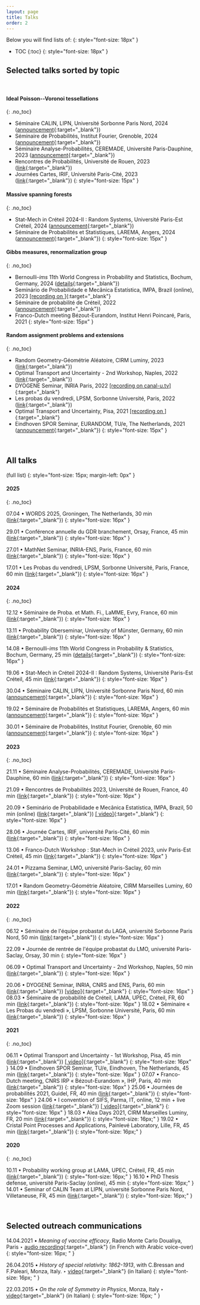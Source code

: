 ```yaml
---
layout: page
title: Talks
order: 2
---
```


<!--
<br/>
**25** talks at seminars, conferences and workshops since 2020.<br/>
<br/>
-->
Below you will find lists of:
{: style="font-size: 18px" }

* TOC
{:toc}
{: style="font-size: 18px" }

<!--
## Upcoming talks
<br/>


<!--
24.06.2025 &#x2023; YEP XX, Eindhoven, NL ([link](){:target="_blank"})<br/>

-->
<!--
Title: _TBA_
{: style="margin-left: 110px; margin-bottom:20px;" }

03.04.2025 &#x2023; Applied Mathematics Seminar, Utrecht, NL ([link](https://utrechtgeometrycentre.nl/calendar/#:~:text=Applied%20mathematics%20seminar%20Matteo%20d%27Achille%20(U%20Paris%20Saclay)){:target="_blank"})<br/>

<!--Title: _TBA_
{: style="margin-left: 110px; margin-bottom:20px;" }

17.01.2025 &#x2023; Les Probas du vendredi, LPSM, Sorbonne Université, France ([link](){:target="_blank"})<br/>

<!--Title: _TBA_
{: style="margin-left: 110px; margin-bottom:20px;" }

12.12.2024 &#x2023; LaMMe Seminar, Evry, FR ([link](){:target="_blank"})<br/>

<!--Title: _TBA_
{: style="margin-left: 110px; margin-bottom:20px;" }








<br/>
-->

## Selected talks sorted by topic

<br/>

#### Ideal Poisson--Voronoi tessellations
{: .no_toc}

- Séminaire CALIN, LIPN, Université Sorbonne Paris Nord, 2024 ([announcement](https://lipn.univ-paris13.fr/~banderier/Seminaires/resume.php?L=1639){:target="_blank"})
- Séminaire de Probabilités, Institut Fourier, Grenoble, 2024 ([announcement](https://www-fourier.ujf-grenoble.fr/?q=fr/content/matteo-dachille){:target="_blank"})
- Séminaire Analyse-Probabilités, CEREMADE, Université Paris-Dauphine, 2023 ([announcement](https://www.ceremade.dauphine.fr/fr/actualites/detail-de-lactualite/article/seminaire-analyse-proba-matteo-dachille-mardi-21-novembre.html){:target="_blank"})
- Rencontres de Probabilités, Université de Rouen, 2023
([link](https://lmrs.univ-rouen.fr/fr/content/rencontres-de-probabilites-2023#:~:text=*%20conf%C3%A9rencier%20invit%C3%A9.-,Matteo%20D%27Achille){:target="_blank"})
- Journées Cartes, IRIF, Université Paris-Cité, 2023 ([link](https://indico.in2p3.fr/event/30166/#:~:text=1h-,Depuis,-l%27astronomie%20de%20Descartes
){:target="_blank"})
{: style="font-size: 15px" }


#### Massive spanning forests
{: .no_toc}

- Stat-Mech in Créteil 2024-II : Random Systems, Université Paris-Est Créteil, 2024 ([announcement](https://lama-umr8050.fr/evenements/seminaire_de_probabilites_de_creteil/stat_mech_in_creteil_2024_ii_random_systems#:~:text=11h15%2D%2012h%20%3A%20Matteo%20D%E2%80%99Achille%20%3A){:target="_blank"})
- Séminaire de Probabilités et Statistiques, LAREMA, Angers, 2024 ([announcement](https://math.univ-angers.fr/seminaires/seminaire-de-probabilites-et-statistiques/#:~:text=2024%2011H00%2D12H00%20%3A-,MATTEO){:target="_blank"})
{: style="font-size: 15px" }

#### Gibbs measures, renormalization group
{: .no_toc}

- Bernoulli-*ims*
11th World Congress in Probability and Statistics, Bochum, Germany, 2024 ([details](https://www.conftool.com/bernoulli-ims-worldcongress-2024/index.php?page=browseSessions&form_session=51&presentations=hide#:~:text=the%20hyperbolic%20plane-,Matteo%20D%27Achille,-Laboratoire%20de%20Math%C3%A9matiques){:target="_blank"})
- Seminário de Probabilidade e Mecânica Estatística, IMPA, Brazil (online), 2023 [[recording on <i class="fa fa-youtube fa-align-center-1x" aria-hidden="true"></i> ]](https://www.youtube.com/watch?v=cJNJ-oxsnJs){:target="_blank"}
- Séminaire de probabilité de Créteil, 2022 ([announcement](https://lama.u-pem.fr/evenements/seminaire/groupe_de_travail_probabilites/decimation_dans_les_modeles_dising_et_xy_a_d_2){:target="_blank"})
- Franco-Dutch meeting Bézout-Eurandom, Institut Henri Poincaré, Paris, 2021
{: style="font-size: 15px" }

#### Random assignment problems and extensions
{: .no_toc}

- Random Geometry-Géométrie Aléatoire, CIRM Luminy, 2023 ([link](https://conferences.cirm-math.fr/3021.html#:~:text=des%20populations%20biparentales-,Matteo){:target="_blank"})
- Optimal Transport and Uncertainty - 2nd Workshop, Naples, 2022 ([link](https://sites.google.com/view/otau2/home?authuser=0#:~:text=Sapienza%20di%20Roma-,Matteo%20D%27Achille){:target="_blank"})
- DYOGENE Seminar, INRIA Paris, 2022 [[recording on canal-u.tv]](https://www.canal-u.tv/chaines/inria/dyogeneerc-nemo-2022-seminar-series/back-and-forth-between-the-beta-distribution-and){:target="_blank"}
- Les probas du vendredi, LPSM, Sorbonne Université, Paris, 2022 ([link](https://www.lpsm.paris/seminaires/probasduvendredi/index#:~:text=16%2D26%20209-,Matteo%20D%27Achille,-(LAMA)%20ERAP){:target="_blank"})
- Optimal Transport and Uncertainty, Pisa, 2021  [[recording on <i class="fa fa-youtube fa-align-center-1x" aria-hidden="true"></i>]](https://drive.google.com/file/d/10wfRI0MZS2UnDIAGcq3a9AQJT9DSQGwe/view){:target="_blank"}
- Eindhoven SPOR Seminar, EURANDOM, TU/e, The Netherlands, 2021 ([announcement](https://www.eurandom.tue.nl/event/einidhoven-spor-seminar/){:target="_blank"})
{: style="font-size: 15px" }
<br/>

## All talks

(full list)
{: style="font-size: 15px; margin-left: 0px" }


#### 2025
{: .no_toc}

07.04 &#x2022; WORDS 2025, Groningen, The Netherlands, 30 min
([link](https://sites.google.com/rug.nl/words2025/abstracts?authuser=0#h.ta5e0ax9c9pc){:target="_blank"})
{: style="font-size: 16px" }

29.01 &#x2022; Conférence annuelle du GDR branchement, Orsay, France, 45 min
([link](https://indico.math.cnrs.fr/event/12161/program){:target="_blank"})
{: style="font-size: 16px" }

27.01 &#x2022; MathNet Seminar, INRIA-ENS, Paris, France, 60 min
([link](https://team.inria.fr/mathnet/calendar/782/#:~:text=Seminar%3A%20Matteo%20D%27achille){:target="_blank"})
{: style="font-size: 16px" }

17.01 &#x2022; Les Probas du vendredi, LPSM, Sorbonne Université, Paris, France, 60 min
([link](https://www.lpsm.paris/seminaires/probasduvendredi/index#:~:text=Vendredi%2017%20janvier%202025){:target="_blank"})
{: style="font-size: 16px" }


#### 2024
{: .no_toc}

12.12 &#x2022; Séminaire de Proba. et Math. Fi., LaMME, Evry, France, 60 min
([link](http://www.math-evry.cnrs.fr/evenements/seminaireproba-math-fi#:~:text=jeudi%2012%20d%C3%A9cembre%20%C3%A0%2015h15){:target="_blank"})
{: style="font-size: 16px" }

13.11 &#x2022; Probability Oberseminar, University of Münster, Germany, 60 min ([link](https://www.uni-muenster.de/Stochastik/en/Events/Oberseminar/oberseminar.shtml#:~:text=13.11.2024-,Matteo%20D%27Achille,-Laboratoire%20de%20Math%C3%A9matiques){:target="_blank"})
{: style="font-size: 16px" }

14.08 &#x2022; Bernoulli-*ims*
11th World Congress in Probability & Statistics, Bochum, Germany, 25 min ([details](https://www.conftool.com/bernoulli-ims-worldcongress-2024/index.php?page=browseSessions&form_session=51&presentations=hide#:~:text=the%20hyperbolic%20plane-,Matteo%20D%27Achille,-Laboratoire%20de%20Math%C3%A9matiques){:target="_blank"})
{: style="font-size: 16px" }


19.06 &#x2022; Stat-Mech in Créteil 2024-II : Random Systems, Université Paris-Est Créteil, 45 min ([link](https://lama-umr8050.fr/evenements/seminaire_de_probabilites_de_creteil/stat_mech_in_creteil_2024_ii_random_systems#:~:text=11h15%2D%2012h%20%3A%20Matteo%20D%E2%80%99Achille%20%3A){:target="_blank"})
{: style="font-size: 16px" }

<!--_Local limit of massive spanning forests on the complete graph_
{: style="margin-left: 105px; margin-bottom:20px;" }
-->

30.04 &#x2022; Séminaire CALIN, LIPN, Université Sorbonne Paris Nord, 60 min ([announcement](https://lipn.univ-paris13.fr/~banderier/Seminaires/resume.php?L=1639){:target="_blank"})
{: style="font-size: 16px" }
<!--
_Les bijoux de la tessellation idéale de Poisson-Voronoï de l'espace hyperbolique_
{: style="margin-left: 105px; margin-bottom:20px;" }
-->

19.02 &#x2022; Séminaire de Probabilités et Statistiques, LAREMA, Angers, 60 min ([announcement](https://math.univ-angers.fr/seminaires/seminaire-de-probabilites-et-statistiques/){:target="_blank"})
{: style="font-size: 16px" }

<!--
_Limites locales de la forêt massique sur le graphe complet_
{: style="margin-left: 105px; margin-bottom:20px;" }
-->

30.01 &#x2022; Séminaire de Probabilités, Institut Fourier, Grenoble, 60 min ([announcement](https://www-fourier.ujf-grenoble.fr/?q=fr/content/matteo-dachille){:target="_blank"})
{: style="font-size: 16px" }

<!--
_Jewels in the ideal Poisson-Voronoi tessellation on hyperbolic space_
{: style="margin-left: 105px; margin-bottom:20px;" }
-->




#### 2023
{: .no_toc}

21.11 &#x2022; Séminaire Analyse-Probabilités, CEREMADE, Université Paris-Dauphine, 60 min ([link](https://www.ceremade.dauphine.fr/fr/actualites/detail-de-lactualite/article/seminaire-analyse-proba-matteo-dachille-mardi-21-novembre.html){:target="_blank"})
{: style="font-size: 16px" }

<!--
Title: _Ideal Poisson-Voronoi tessellations on hyperbolic spaces_
{: style="margin-left: 105px" }
-->


21.09 &#x2022; Rencontres de Probabilités 2023, Université de Rouen, France, 40 min ([link](https://lmrs.univ-rouen.fr/fr/content/rencontres-de-probabilites-2023){:target="_blank"})
{: style="font-size: 16px" }

<!--
Title: _Ideal Poisson-Voronoi tessellations on hyperbolic spaces_ [ [slides] ]({{ site.baseurl }}downloads/Rencontres_de_Proba_final.pdf){:target="_blank"}
{: style="margin-left: 105px" }-->


20.09 &#x2022; Seminário de Probabilidade e Mecânica Estatística, IMPA, Brazil, 50 min (online) ([link](https://spmes.impa.br/){:target="_blank"}) [[<i class="fa fa-youtube fa-align-center-1x" aria-hidden="true"></i> video]](https://www.youtube.com/watch?v=cJNJ-oxsnJs){:target="_blank"} <!--[ [slides] ]({{ site.baseurl }}downloads/JourneeCartesIRIF_28_06_2023_final.pdf){:target="_blank"}-->
{: style="font-size: 16px" }

<!--
Title: _Almost Gibbsian Measures on a Cayley Tree_ [[<i class="fa fa-youtube fa-align-center-1x" aria-hidden="true"></i> video]](https://www.youtube.com/watch?v=cJNJ-oxsnJs){:target="_blank"} [ [slides] ]({{ site.baseurl }}downloads/SPMES_20_09_2023_final.pdf){:target="_blank"}
{: style="margin-left: 105px" }-->

28.06 &#x2022; Journée Cartes, IRIF, université Paris-Cité, 60 min ([link](https://indico.in2p3.fr/event/30166/){:target="_blank"})<!--
[ [slides] ]({{ site.baseurl }}downloads/JourneeCartesIRIF_28_06_2023_final.pdf){:target="_blank"}-->
{: style="font-size: 16px" }


13.06 &#x2022; Franco-Dutch Workshop : Stat-Mech in Créteil 2023, univ Paris-Est Créteil, 45 min ([link](https://lama.u-pem.fr/evenements/seminaire/groupe_de_travail_probabilites/franco_dutch_workshop_stat_mech_in_creteil_2023){:target="_blank"})<!--
[ [slides] ]({{ site.baseurl }}downloads/LocGloSpecCreteil13062023_final.pdf){:target="_blank"}-->
{: style="font-size: 16px" }


24.01 &#x2022; Pizzama Seminar, LMO, université Paris-Saclay, 60 min ([link](https://conferences.cirm-math.fr/3021.html){:target="_blank"})
{: style="font-size: 16px" }


17.01 &#x2022; Random Geometry-Géométrie Aléatoire, CIRM Marseilles Luminy, 60 min ([link](https://conferences.cirm-math.fr/3021.html){:target="_blank"})  <!--[ [slides] ]({{ site.baseurl }}downloads/ERAP_CIRM_GA-RG_final.pdf){:target="_blank"}-->
{: style="font-size: 16px" }

#### 2022
{: .no_toc}

06.12 &#x2022; Séminaire de l'équipe probastat du LAGA, université Sorbonne Paris Nord, 50 min ([link](https://www.math.univ-paris13.fr/laga/index.php/fr/ps/seminaires){:target="_blank"})  <!--[ [slides] ]({{ site.baseurl }}downloads/LAGA_DecimationLongRange_v9_final.pdf){:target="_blank"}-->
{: style="font-size: 16px" }


22.09 &#x2022; Journée de rentrée de l'équipe probastat du LMO, université Paris-Saclay, Orsay, 30 min
{: style="font-size: 16px" }

06.09 &#x2022; Optimal Transport and Uncertainty - 2nd Workshop, Naples, 50 min ([link](https://sites.google.com/view/otau2){:target="_blank"}) <!--[ [slides] ]({{ site.baseurl }}downloads/ERAP_OtaU2_Napoli_final.pdf){:target="_blank"} [ [photos] ](https://sites.google.com/view/otau2/photos){:target="_blank"}-->
{: style="font-size: 16px" }


<!--Title: _Lattice Helmholtz decomposition in a two-dimensional ERAP_. 50 min [ [slides] ]({{ site.baseurl }}downloads/ERAP_OtaU2_Napoli_final.pdf){:target="_blank"}
{: style="margin-left: 40px" }
-->
20.06 &#x2022; DYOGENE Seminar, INRIA, CNRS and ENS, Paris, 60 min ([link](https://www.di.ens.fr/dyogene/index.html){:target="_blank"}) [[video]](https://www.canal-u.tv/chaines/inria/dyogeneerc-nemo-2022-seminar-series/back-and-forth-between-the-beta-distribution-and){:target="_blank"} <!--[ [slides] ]({{ site.baseurl }}downloads/ERAP_INRIA_Paris_final.pdf){:target="_blank"}-->
{: style="font-size: 16px" }
08.03 &#x2022; Séminaire de probabilité de Créteil, LAMA, UPEC, Créteil, FR, 60 min ([link](https://lama.u-pem.fr/evenements/seminaire/groupe_de_travail_probabilites/decimation_dans_les_modeles_dising_et_xy_a_d_2){:target="_blank"}) <!--[ [slides] ]({{ site.baseurl }}downloads/NonGibbs_Decimation_ParisEst_final.pdf){:target="_blank"}-->
{: style="font-size: 16px" }
18.02 &#x2022; Séminaire &#171; Les Probas du vendredi &#187;, LPSM, Sorbonne Université, Paris, 60 min ([link](https://www.lpsm.paris/seminaires/probasduvendredi/index#b6-50:~:text=Matteo%20D%27Achille%20(LAMA)%20ERAP%20%3A%20du%20pont%20brownien%20%C3%A0%20la%20fonction%20%5Cvartheta_4%20de%20Jacobi){:target="_blank"})
{: style="font-size: 16px" }

#### 2021
{: .no_toc}

06.11 &#x2022; Optimal Transport and Uncertainty - 1st Workshop, Pisa, 45 min ([link](https://indico.cs.dm.unipi.it/event/12/){:target="_blank"}) [[<i class="fa fa-youtube fa-align-center-1x" aria-hidden="true"></i> video]](https://drive.google.com/file/d/10wfRI0MZS2UnDIAGcq3a9AQJT9DSQGwe/view){:target="_blank"} <!--[ [slides] ]({{ site.baseurl }}downloads/ERAP_OTU_Pisa_v8_final.pdf){:target="_blank"}-->
{: style="font-size: 16px" }
14.09 &#x2022; Eindhoven SPOR Seminar, TU/e, Eindhoven, The Netherlands, 45 min ([link](https://www.eurandom.tue.nl/eindhoven-spor-seminar/){:target="_blank"}) <!--[[slides]]({{ site.baseurl }}events){:target="_blank"}-->
{: style="font-size: 16px" }
07.07 &#x2022; Franco-Dutch meeting, CNRS IRP &#171; Bézout-Eurandom &#187;, IHP, Paris, 40 min ([link](https://perso.math.u-pem.fr/le_ny.arnaud/PreliminaryProgramIHP-July-Bezout-TUe-V14.pdf){:target="_blank"}) <!--[ [slides] ]({{ site.baseurl }}downloads/ERAP_IHP_v18_final.pdf){:target="_blank"}-->
{: style="font-size: 16px" }
25.06 &#x2022;  Journées de probabilités 2021, Guidel, FR, 40 min ([link](https://journees-probabilites.univ-rennes1.fr/programme.htm){:target="_blank"}) <!--[[slides]](https://journees-probabilites.univ-rennes1.fr/exposes/D%27Achille.pdf){:target="_blank"}-->
{: style="font-size: 16px" }
24.06 &#x2022; I convention of SIFS, Parma, IT, online, 12 min + live Zoom session ([link](http://www.fisicastatistica.unipr.it/conf/PARMA2021/welcome.php){:target="_blank"}) [[<i class="fa fa-youtube fa-align-center-1x" aria-hidden="true"></i> video]](https://www.youtube.com/watch?v=4RcOiW20C_E){:target="_blank"} <!--[[slides]]({{ site.baseurl }}downloads/ERAPs_Low_d_Weyl_SIFS_v8.pdf){:target="_blank"}-->
{: style="font-size: 16px" }
18.03 &#x2022; Alea Days 2021, CIRM Marseilles Luminy, FR, 20 min ([link](https://gt-alea.math.cnrs.fr/alea2021/){:target="_blank"}) <!--[ [slides] ]({{ site.baseurl }}downloads/ALEA2021_MZSVs_ERAP_final.pdf){:target="_blank"}-->
{: style="font-size: 16px;" }
19.02 &#x2022; Cristal Point Processes and Applications, Painlevé Laboratory, Lille, FR, 45 min ([link](http://seminaire.univ-lille1.fr/node/544){:target="_blank"}) <!--[ [slides] ]({{ site.baseurl }}downloads/erap22-Lille-finalv2.pdf){:target="_blank"}-->
{: style="font-size: 16px;" }

#### 2020
{: .no_toc}

10.11 &#x2022; Probability working group at LAMA, UPEC, Créteil, FR, 45 min ([link](https://lama.u-pem.fr/evenements/seminaire/groupe_de_travail_probabilites/le_probleme_dassignation_aleatoire_euclidienne){:target="_blank"})<!-- [ [slides] ]({{ site.baseurl }}assets/slides_ERAP_fr_nov10.pdf){:target="_blank"}-->
{: style="font-size: 16px;" }
16.10 &#x2022; PhD Thesis defense, université Paris-Saclay (online), 45 min <!--[ [video] ](https://eu.bbcollab.com/recording/e2afdc2198204451bd3bf8c7de4f1ec7){:target="_blank"} <!--[ [slides] ]({{ site.baseurl }}assets/slides_ERAP_1610.pdf){:target="_blank"}-->
{: style="font-size: 16px;" }
14.01 &#x2022; Seminar of CALIN Team at LIPN, université Sorbonne Paris Nord, Villetaneuse, FR, 45 min ([link](https://lipn.univ-paris13.fr/~banderier/Seminaires/){:target="_blank"})
{: style="font-size: 16px;" }



<!--

20.06 &#x2022; DYOGENE Seminar, INRIA, CNRS and ENS, Paris ([link](https://www.di.ens.fr/dyogene/index.html){:target="_blank"}). 60 min
{: style="font-size: 16px" }

Title: _Back and forth between the beta distribution and edge stochastic domination in ERAPs_, [slides <i class="fa fa-file-pdf-o" aria-hidden="true"></i>]({{ site.baseurl }}downloads/ERAP_INRIA_Paris_final.pdf){:target="_blank"}
{: style="font-size: 17px; margin-left: 40px" }


08.03 &#x2022; Séminaire de probabilité de Créteil, LAMA, université Paris-Est Créteil, FR ([link](https://lama.u-pem.fr/evenements/seminaire/groupe_de_travail_probabilites/decimation_dans_les_modeles_dising_et_xy_a_d_2){:target="_blank"}). 60 min
{: style="font-size: 16px" }
_Décimation dans les modèles d'Ising et \\( XY \\) à \\(d \leq 2\\)_, [slides <i class="fa fa-file-pdf-o" aria-hidden="true"></i>]({{ site.baseurl }}downloads/NonGibbs_Decimation_ParisEst_final.pdf){:target="_blank"}
{: style="font-size: 17px; margin-left: 40px" }


18.02 - Les probas du vendredi, LPSM, Sorbonne Université, Paris ([link](https://www.lpsm.paris/agenda/seminaires-gdt/les-probas-du-vendredi/matte-dachille-erap-du-pont-brownien-%C3%A0-la-fonction-theta_4-de-jacobi/){:target="_blank"}). 60 min
{: style="font-size: 16px" }
_ERAP : du pont brownien à la fonction \\(\vartheta_4\\) de Jacobi_
{: style="font-size: 17px; margin-left: 40px" }


#### 2021
{: .no_toc}

26.11 &#x2022; Optimal Transport and Uncertainty, Pisa, IT, ([link](https://indico.cs.dm.unipi.it/event/12/){:target="_blank"}). 45 min
{: style="font-size: 16px" }
_Euclidean Random Assignment Problems, old and new_, [<i class="fa fa-youtube fa-align-center-1x" aria-hidden="true"></i> video](https://drive.google.com/file/d/10wfRI0MZS2UnDIAGcq3a9AQJT9DSQGwe/view){:target="_blank"}, [slides <i class="fa fa-file-pdf-o" aria-hidden="true"></i>]({{ site.baseurl }}downloads/ERAP_OTU_Pisa_v8_final.pdf){:target="_blank"}
{: style="font-size: 17px; margin-left: 40px" }

14.09 &#x2022; Eindhoven SPOR Seminar, TU/e, Eindhoven, NL, ([link](https://www.eurandom.tue.nl/eindhoven-spor-seminar/){:target="_blank"}). 45 min
{: style="font-size: 16px" }
_One dimensional ERAPs: anomalous scaling and critical hyperbolae_, [slides <i class="fa fa-file-pdf-o" aria-hidden="true"></i>]({{ site.baseurl }}events){:target="_blank"}
{: style="font-size: 17px; margin-left: 40px" }


07.07 &#x2022; Franco-Dutch meeting, CNRS IRP "Bézout-Eurandom", [Institut Henri Poincaré](http://www.ihp.fr/){:target="_blank"}, Paris ([link](https://perso.math.u-pem.fr/le_ny.arnaud/PreliminaryProgramIHP-July-Bezout-TUe-V14.pdf){:target="_blank"}). 40 min
{: style="font-size: 16px" }
_On the phase diagram of Euclidean Random Assignment Problems at low dimensions_, [slides <i class="fa fa-file-pdf-o" aria-hidden="true"></i>]({{ site.baseurl }}downloads/ERAP_IHP_v18_final.pdf){:target="_blank"}
{: style="font-size: 17px; margin-left: 40px" }

25.06 &#x2022;  Journées de probabilités 2021, Guidel, FR, ([link](https://journees-probabilites.univ-rennes1.fr/programme.htm){:target="_blank"}). 40 min
{: style="font-size: 16px" }
_Euclidean Random Assignment Problems: origin, state of the art and some open problems in one dimension_, [slides <i class="fa fa-file-pdf-o" aria-hidden="true"></i>](https://journees-probabilites.univ-rennes1.fr/exposes/D%27Achille.pdf){:target="_blank"}
{: style="font-size: 17px; margin-left: 40px" }


24.06 &#x2022; I convention of SIFS, Parma, IT, ([link](http://www.fisicastatistica.unipr.it/conf/PARMA2021/welcome.php){:target="_blank"}). 12 min + live Zoom session
{: style="font-size: 16px" }
_Consequences of Weyl's law in low-dimensional Euclidean Random Assignment Problems_ <br/> [<i class="fa fa-youtube fa-align-center-1x" aria-hidden="true"></i> video](https://www.youtube.com/watch?v=4RcOiW20C_E){:target="_blank"}, [slides <i class="fa fa-file-pdf-o" aria-hidden="true"></i>]({{ site.baseurl }}downloads/ERAPs_Low_d_Weyl_SIFS_v8.pdf){:target="_blank"}
{: style="font-size: 17px; margin-left: 40px" }

18.03 &#x2022; Alea Days 2021, Centre International de Rencontres Mathématiques - Marseilles Luminy, ([link](https://gt-alea.math.cnrs.fr/alea2021/){:target="_blank"}) 20 min
{: style="font-size: 16px;" }
_Multiple \\(\zeta^*\\) values in the one dimensional ERAP with stretched-exponentially distributed points_<br/> <a href="{{  site.baseurl }}downloads/ALEA2021_MZSVs_ERAP_final.pdf" target="\_blank">slides <i class="fa fa-file-pdf-o" aria-hidden="true"></i></a>
{: style="font-size: 17px; margin-left: 40px" }


19.02 &#x2022; Cristal Point Processes and Applications, Painlevé Laboratory, université de Lille, ([link](http://seminaire.univ-lille1.fr/node/544){:target="_blank"}), 45 min
{: style="font-size: 16px;" }
_Différences d'énergie asymptotique dans l'ERAP sur des variétés bidimensionnelles_, <a href="{{  site.baseurl }}downloads/erap22-Lille-finalv2.pdf" target="\_blank">slides <i class="fa fa-file-pdf-o" aria-hidden="true"></i></a>
{: style="font-size: 17px; margin-left: 40px" }



#### 2020
{: .no_toc}

10.11 &#x2022; Probability working group at LAMA, université Paris-Est Créteil, ([link](https://lama.u-pem.fr/evenements/seminaire/groupe_de_travail_probabilites/le_probleme_dassignation_aleatoire_euclidienne){:target="_blank"}). 45 min
{: style="font-size: 16px;" }
_Le problème d'assignation aléatoire euclidienne: état de l'art et quelques problèmes ouverts en dimension \\(d \leq 2 \\)_, <a href="{{  site.baseurl }}assets/slides_ERAP_fr_nov10.pdf" target="\_blank">slides <i class="fa fa-file-pdf-o" aria-hidden="true"></i></a>
{: style="font-size: 17px; margin-left: 40px" }

16.10 &#x2022; PhD thesis defense, université Paris-Saclay. 45 min
{: style="font-size: 16px;" }
_Statistical properties of the Euclidean random assignment problem_, ([video](https://eu.bbcollab.com/recording/e2afdc2198204451bd3bf8c7de4f1ec7){:target="_blank"} + <a href="{{  site.baseurl }}assets/slides_ERAP_1610.pdf" target="\_blank">slides <i class="fa fa-file-pdf-o" aria-hidden="true"></i></a>)
{: style="font-size: 17px; margin-left: 40px" }


14.01 &#x2022; Seminar of CALIN Team at LIPN, université Sorbonne Paris Nord, ([link](https://lipn.univ-paris13.fr/~banderier/Seminaires/){:target="_blank"}). 45 min
{: style="font-size: 16px;" }
_Le problème d'assignation aléatoire euclidienne: état de l'art et quelques résultats récents en dimension \\(d=1\\)_
{: style="font-size: 17px; margin-left: 40px" }

-->
<br/>

<!--
### Selected talks by co-authors
{: .no_toc}

#### Ideal Poisson-Voronoi tessellations

- Nicolas Curien - [IHES 2023](https://indico.math.cnrs.fr/event/10459/){:target="_blank"}, [University of Texas Groups & Dynamics 2023](https://youtu.be/37piBwEasv4?feature=shared){:target="_blank"}
{: style="font-size: 18px;" }

- Russell Lyons - [10th Billingsley Lecture in Probability, The University of Chicago 2023](https://d3qi0qp55mx5f5.cloudfront.net/stat/docs/Billingsley/2023/Billingsley_Poster_2023.pdf?mtime=1682694311){:target="_blank"}
{: style="font-size: 18px;" }

#### Random assignment problems

- Sergio Caracciolo - [Workshop in honour of Giorgio Parisi's 70th birthday, Rome 2018](https://youtu.be/96Id2gkbkU0?feature=shared){:target="_blank"}
{: style="font-size: 18px;" }

<br/>
-->
## Selected outreach communications


14.04.2021 &#x2022; _Meaning of vaccine efficacy_, Radio Monte Carlo Doualiya, Paris &#x2023; [audio recording](https://mc-d.co/1b5W){:target="_blank"} (in French with Arabic voice-over)
 {: style="font-size: 16px; " }

26.04.2015 &#x2022; _History of special relativity: 1862-1913_, with C.Bressan and F.Paleari, Monza, Italy. &#x2023; [<i class="fa fa-youtube fa-align-center-1x" aria-hidden="true"></i> video](https://www.youtube.com/watch?v=Bzh4Rb6NP68){:target="_blank"} (in Italian)
{: style="font-size: 16px; " }

22.03.2015 &#x2022; _On the role of Symmetry in Physics_, Monza, Italy &#x2023; [<i class="fa fa-youtube fa-align-center-1x" aria-hidden="true"></i> video](https://www.youtube.com/watch?v=mQvotum0OHc){:target="_blank"} (in Italian)
  {: style="font-size: 16px; " }


 <br/>
